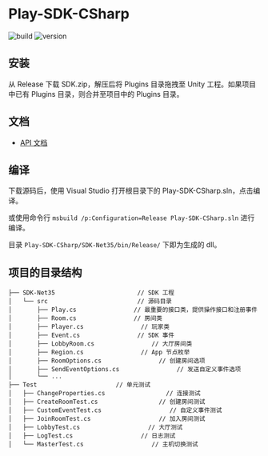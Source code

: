 # Play-SDK-CSharp

![build](https://img.shields.io/travis/leancloud/Play-SDK-CSharp)
![version](https://img.shields.io/github/v/release/leancloud/Play-SDK-CSharp)

## 安装

从 Release 下载 SDK.zip，解压后将 Plugins 目录拖拽至 Unity 工程。如果项目中已有 Plugins 目录，则合并至项目中的 Plugins 目录。

## 文档

- [API 文档](https://leancloud.github.io/Play-SDK-CSharp/html/)

## 编译

下载源码后，使用 Visual Studio 打开根目录下的 Play-SDK-CSharp.sln，点击编译。

或使用命令行 `msbuild /p:Configuration=Release Play-SDK-CSharp.sln` 进行编译。

目录 `Play-SDK-CSharp/SDK-Net35/bin/Release/` 下即为生成的 dll。

## 项目的目录结构

```
├── SDK-Net35                       // SDK 工程
│   └── src                			// 源码目录
│   	├── Play.cs                // 最重要的接口类，提供操作接口和注册事件
│   	├── Room.cs                // 房间类
│   	├── Player.cs                // 玩家类
│   	├── Event.cs                // SDK 事件
│   	├── LobbyRoom.cs                // 大厅房间类
│   	├── Region.cs                // App 节点枚举
│   	├── RoomOptions.cs                // 创建房间选项
│   	├── SendEventOptions.cs                // 发送自定义事件选项
│   	└── ...
├── Test                      // 单元测试
│   ├── ChangeProperties.cs                 // 连接测试
│   ├── CreateRoomTest.cs                 // 创建房间测试
│   ├── CustomEventTest.cs                   // 自定义事件测试
│   ├── JoinRoomTest.cs                   // 加入房间测试
│   ├── LobbyTest.cs                   // 大厅测试
│   ├── LogTest.cs                   // 日志测试
│   └── MasterTest.cs                   // 主机切换测试
```

